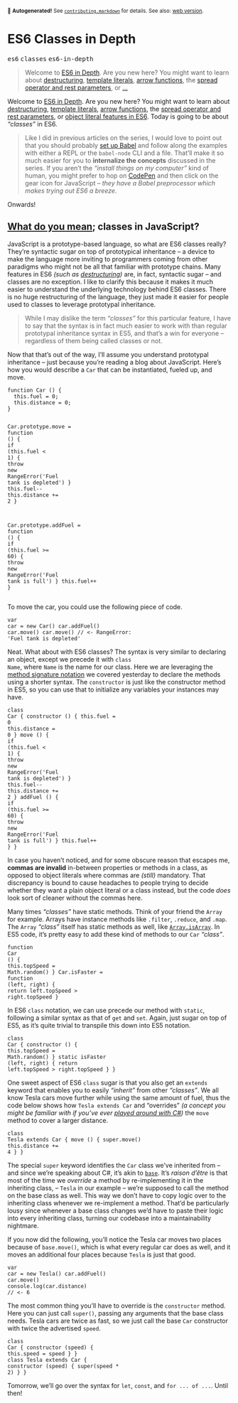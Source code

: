 <sub>&#x1F6A8; <strong>Autogenerated!</strong> See <a href="https://github.com/ponyfoo/articles/tree/noindex/contributing.markdown"><code>contributing.markdown</code></a> for details. See also: <a href="https://ponyfoo.com/articles/es6-classes-in-depth">web version</a>.</sub>

<a href="https://ponyfoo.com/articles/es6-classes-in-depth"><div></div></a>

<h1>ES6 Classes in Depth</h1>

<p><kbd>es6</kbd> <kbd>classes</kbd> <kbd>es6-in-depth</kbd></p>

<blockquote><p>Welcome to <a href="https://ponyfoo.com/articles/tagged/es6-in-depth">ES6 in Depth</a>. Are you new here? You might want to learn about <a href="https://ponyfoo.com/articles/es6-destructuring-in-depth">destructuring</a>, <a href="https://ponyfoo.com/articles/es6-template-strings-in-depth">template literals</a>, <a href="https://ponyfoo.com/articles/es6-arrow-functions-in-depth">arrow functions</a>, the <a href="https://ponyfoo.com/articles/es6-spread-and-butter-in-depth">spread operator and rest parameters</a>, or <a href="https://ponyfoo.com/articles/es6-object-literal-features-in-depth">&#x2026;</a></p></blockquote>

<div><p>Welcome to <a href="https://ponyfoo.com/articles/tagged/es6-in-depth">ES6 in Depth</a>. Are you new here? You might want to learn about <a href="https://ponyfoo.com/articles/es6-destructuring-in-depth">destructuring</a>, <a href="https://ponyfoo.com/articles/es6-template-strings-in-depth">template literals</a>, <a href="https://ponyfoo.com/articles/es6-arrow-functions-in-depth">arrow functions</a>, the <a href="https://ponyfoo.com/articles/es6-spread-and-butter-in-depth">spread operator and rest parameters</a>, or <a href="https://ponyfoo.com/articles/es6-object-literal-features-in-depth">object literal features in ES6</a>. Today is going to be about <em>&#x201C;classes&#x201D;</em> in ES6.</p></div>

<blockquote></blockquote>

<div><blockquote> <p>Like I did in previous articles on the series, I would love to point out that you should probably <a href="https://ponyfoo.com/articles/universal-react-babel#setting-up-babel">set up Babel</a> and follow along the examples with either a REPL or the <code class="md-code md-code-inline">babel-node</code> CLI and a file. That&#x2019;ll make it so much easier for you to <strong>internalize the concepts</strong> discussed in the series. If you aren&#x2019;t the <em>&#x201C;install things on my computer&#x201D;</em> kind of human, you might prefer to hop on <a href="http://codepen.io/" target="_blank">CodePen</a> and then click on the gear icon for JavaScript &#x2013; <em>they have a Babel preprocessor which makes trying out ES6 a breeze.</em></p> </blockquote> <p>Onwards!</p></div>

<div><h2 id="what-do-you-mean-1-classes-in-javascript"><a href="https://www.youtube.com/watch?v=fCEo2wfudqk" target="_blank" aria-label="Peace Sells - Megadeth">What do you mean</a>; classes in JavaScript?</h2> <p>JavaScript is a prototype-based language, so what are ES6 classes really? They&#x2019;re syntactic sugar on top of prototypical inheritance &#x2013; a device to make the language more inviting to programmers coming from other paradigms who might not be all that familiar with prototype chains. Many features in ES6 <em>(such as <a href="https://ponyfoo.com/articles/es6-destructuring-in-depth" aria-label="ES6 JavaScript Destructuring in Depth on Pony Foo">destructuring</a>)</em> are, in fact, syntactic sugar &#x2013; and classes are no exception. I like to clarify this because it makes it much easier to understand the underlying technology behind ES6 classes. There is no huge restructuring of the language, they just made it easier for people used to classes to leverage prototypal inheritance.</p> <blockquote> <p>While I may dislike the term <em>&#x201C;classes&#x201D;</em> for this particular feature, I have to say that the syntax is in fact much easier to work with than regular prototypal inheritance syntax in ES5, and that&#x2019;s a win for everyone &#x2013; regardless of them being called classes or not.</p> </blockquote> <p>Now that that&#x2019;s out of the way, I&#x2019;ll assume you understand prototypal inheritance &#x2013; just because you&#x2019;re reading a blog about JavaScript. Here&#x2019;s how you would describe a <code class="md-code md-code-inline">Car</code> that can be instantiated, fueled up, and move.</p> <pre class="md-code-block"><code class="md-code md-lang-javascript"><span class="md-code-function"><span class="md-code-keyword">function</span> <span class="md-code-title">Car</span> <span class="md-code-params">()</span> </span>{
  <span class="md-code-keyword">this</span>.fuel = <span class="md-code-number">0</span>;
  <span class="md-code-keyword">this</span>.distance = <span class="md-code-number">0</span>;
}

Car.prototype.move = <span class="md-code-function"><span class="md-code-keyword">function</span> <span class="md-code-params">()</span> </span>{
  <span class="md-code-keyword">if</span> (<span class="md-code-keyword">this</span>.fuel &lt; <span class="md-code-number">1</span>) {
    <span class="md-code-keyword">throw</span> <span class="md-code-keyword">new</span> <span class="md-code-built_in">RangeError</span>(<span class="md-code-string">&apos;Fuel tank is depleted&apos;</span>)
  }
  <span class="md-code-keyword">this</span>.fuel--
  <span class="md-code-keyword">this</span>.distance += <span class="md-code-number">2</span>
}

Car.prototype.addFuel = <span class="md-code-function"><span class="md-code-keyword">function</span> <span class="md-code-params">()</span> </span>{
  <span class="md-code-keyword">if</span> (<span class="md-code-keyword">this</span>.fuel &gt;= <span class="md-code-number">60</span>) {
    <span class="md-code-keyword">throw</span> <span class="md-code-keyword">new</span> <span class="md-code-built_in">RangeError</span>(<span class="md-code-string">&apos;Fuel tank is full&apos;</span>)
  }
  <span class="md-code-keyword">this</span>.fuel++
}
</code></pre> <p>To move the car, you could use the following piece of code.</p> <pre class="md-code-block"><code class="md-code md-lang-javascript"><span class="md-code-keyword">var</span> car = <span class="md-code-keyword">new</span> Car()
car.addFuel()
car.move()
car.move()
<span class="md-code-comment">// &lt;- RangeError: &apos;Fuel tank is depleted&apos;</span>
</code></pre> <p>Neat. What about with ES6 classes? The syntax is very similar to declaring an object, except we precede it with <code class="md-code md-code-inline">class Name</code>, where <code class="md-code md-code-inline">Name</code> is the name for our class. Here we are leveraging the <a href="https://ponyfoo.com/articles/es6-object-literal-features-in-depth#method-signatures" aria-label="ES6 Object Literal Features in Depth on Pony Foo">method signature notation</a> we covered yesterday to declare the methods using a shorter syntax. The <code class="md-code md-code-inline">constructor</code> is just like the constructor method in ES5, so you can use that to initialize any variables your instances may have.</p> <pre class="md-code-block"><code class="md-code md-lang-javascript"><span class="md-code-keyword">class</span> Car {
  constructor () {
    <span class="md-code-keyword">this</span>.fuel = <span class="md-code-number">0</span>
    <span class="md-code-keyword">this</span>.distance = <span class="md-code-number">0</span>
  }
  move () {
    <span class="md-code-keyword">if</span> (<span class="md-code-keyword">this</span>.fuel &lt; <span class="md-code-number">1</span>) {
      <span class="md-code-keyword">throw</span> <span class="md-code-keyword">new</span> <span class="md-code-built_in">RangeError</span>(<span class="md-code-string">&apos;Fuel tank is depleted&apos;</span>)
    }
    <span class="md-code-keyword">this</span>.fuel--
    <span class="md-code-keyword">this</span>.distance += <span class="md-code-number">2</span>
  }
  addFuel () {
    <span class="md-code-keyword">if</span> (<span class="md-code-keyword">this</span>.fuel &gt;= <span class="md-code-number">60</span>) {
      <span class="md-code-keyword">throw</span> <span class="md-code-keyword">new</span> <span class="md-code-built_in">RangeError</span>(<span class="md-code-string">&apos;Fuel tank is full&apos;</span>)
    }
    <span class="md-code-keyword">this</span>.fuel++
  }
}
</code></pre> <p>In case you haven&#x2019;t noticed, and for some obscure reason that escapes me, <strong>commas are invalid</strong> in-between properties or methods in a class, as opposed to object literals where commas are <em>(still)</em> mandatory. That discrepancy is bound to cause headaches to people trying to decide whether they want a plain object literal or a class instead, but the code <em>does</em> look sort of cleaner without the commas here.</p> <p>Many times <em>&#x201C;classes&#x201D;</em> have static methods. Think of your friend the <code class="md-code md-code-inline">Array</code> for example. Arrays have instance methods like <code class="md-code md-code-inline">.filter</code>, <code class="md-code md-code-inline">.reduce</code>, and <code class="md-code md-code-inline">.map</code>. The <code class="md-code md-code-inline">Array</code> <em>&#x201C;class&#x201D;</em> itself has static methods as well, like <a href="https://developer.mozilla.org/en-US/docs/Web/JavaScript/Reference/Global_Objects/Array/isArray" target="_blank" aria-label="Array.isArray() - MDN"><code class="md-code md-code-inline">Array.isArray</code></a>. In ES5 code, it&#x2019;s pretty easy to add these kind of methods to our <code class="md-code md-code-inline">Car</code> <em>&#x201C;class&#x201D;</em>.</p> <pre class="md-code-block"><code class="md-code md-lang-javascript"><span class="md-code-function"><span class="md-code-keyword">function</span> <span class="md-code-title">Car</span> <span class="md-code-params">()</span> </span>{
  <span class="md-code-keyword">this</span>.topSpeed = <span class="md-code-built_in">Math</span>.random()
}
Car.isFaster = <span class="md-code-function"><span class="md-code-keyword">function</span> <span class="md-code-params">(left, right)</span> </span>{
  <span class="md-code-keyword">return</span> left.topSpeed &gt; right.topSpeed
}
</code></pre> <p>In ES6 <code class="md-code md-code-inline">class</code> notation, we can use precede our method with <code class="md-code md-code-inline">static</code>, following a similar syntax as that of <code class="md-code md-code-inline">get</code> and <code class="md-code md-code-inline">set</code>. Again, just sugar on top of ES5, as it&#x2019;s quite trivial to transpile this down into ES5 notation.</p> <pre class="md-code-block"><code class="md-code md-lang-javascript"><span class="md-code-keyword">class</span> Car {
  constructor () {
    <span class="md-code-keyword">this</span>.topSpeed = <span class="md-code-built_in">Math</span>.random()
  }
  static isFaster (left, right) {
    <span class="md-code-keyword">return</span> left.topSpeed &gt; right.topSpeed
  }
}
</code></pre> <p>One sweet aspect of ES6 <code class="md-code md-code-inline">class</code> sugar is that you also get an <code class="md-code md-code-inline">extends</code> keyword that enables you to easily <em>&#x201C;inherit&#x201D;</em> from other <em>&#x201C;classes&#x201D;</em>. We all know Tesla cars move further while using the same amount of fuel, thus the code below shows how <code class="md-code md-code-inline">Tesla extends Car</code> and &#x201C;overrides&#x201D; <em>(a concept you might be familiar with if you&#x2019;ve ever <a href="https://msdn.microsoft.com/en-us/library/aa645768(v=vs.71).aspx" target="_blank" aria-label="Overriding methods in C# - MSDN">played around with C#</a>)</em> the <code class="md-code md-code-inline">move</code> method to cover a larger distance.</p> <pre class="md-code-block"><code class="md-code md-lang-javascript"><span class="md-code-keyword">class</span> Tesla extends Car {
  move () {
    super.move()
    <span class="md-code-keyword">this</span>.distance += <span class="md-code-number">4</span>
  }
}
</code></pre> <p>The special <code class="md-code md-code-inline">super</code> keyword identifies the <code class="md-code md-code-inline">Car</code> class we&#x2019;ve inherited from &#x2013; and since we&#x2019;re speaking about C#, it&#x2019;s akin to <a href="https://msdn.microsoft.com/en-us/library/hfw7t1ce.aspx" target="_blank" aria-label="The base keyword ok MSDN"><code class="md-code md-code-inline">base</code></a>. It&#x2019;s <em>raison d&#x2019;&#xEA;tre</em> is that most of the time we <em>override</em> a method by re-implementing it in the inheriting class, &#x2013; <code class="md-code md-code-inline">Tesla</code> in our example &#x2013; we&#x2019;re supposed to call the method on the base class as well. This way we don&#x2019;t have to copy logic over to the inheriting class whenever we re-implement a method. That&#x2019;d be particularly lousy since whenever a base class changes we&#x2019;d have to paste their logic into every inheriting class, turning our codebase into a maintainability nightmare.</p> <p>If you now did the following, you&#x2019;ll notice the Tesla car moves two places because of <code class="md-code md-code-inline">base.move()</code>, which is what every regular car does as well, and it moves an additional four places because <code class="md-code md-code-inline">Tesla</code> is just that good.</p> <pre class="md-code-block"><code class="md-code md-lang-javascript"><span class="md-code-keyword">var</span> car = <span class="md-code-keyword">new</span> Tesla()
car.addFuel()
car.move()
<span class="md-code-built_in">console</span>.log(car.distance)
<span class="md-code-comment">// &lt;- 6</span>
</code></pre> <p>The most common thing you&#x2019;ll have to override is the <code class="md-code md-code-inline">constructor</code> method. Here you can just call <code class="md-code md-code-inline">super()</code>, passing any arguments that the base class needs. Tesla cars are twice as fast, so we just call the base <code class="md-code md-code-inline">Car</code> constructor with twice the advertised <code class="md-code md-code-inline">speed</code>.</p> <pre class="md-code-block"><code class="md-code md-lang-javascript"><span class="md-code-keyword">class</span> Car {
  constructor (speed) {
    <span class="md-code-keyword">this</span>.speed = speed
  }
}
<span class="md-code-keyword">class</span> Tesla extends Car {
  constructor (speed) {
    super(speed * <span class="md-code-number">2</span>)
  }
}
</code></pre> <p>Tomorrow, we&#x2019;ll go over the syntax for <code class="md-code md-code-inline">let</code>, <code class="md-code md-code-inline">const</code>, and <code class="md-code md-code-inline">for ... of ...</code>. Until then!</p></div>
